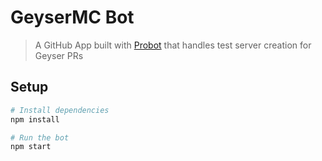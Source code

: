 # GeyserMC Bot

> A GitHub App built with [Probot](https://github.com/probot/probot) that handles test server creation for Geyser PRs

## Setup

```sh
# Install dependencies
npm install

# Run the bot
npm start
```
